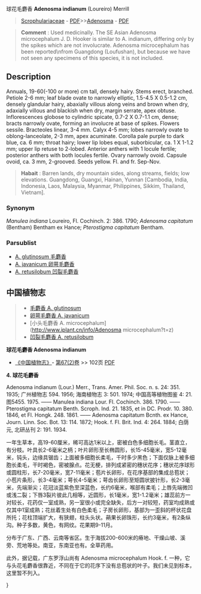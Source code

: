 球花毛麝香 **Adenosma indianum** (Loureiro) Merrill

> [Scrophulariaceae](http://www.iplant.cn/info/Scrophulariaceae?t=foc) - [PDF](http://www.iplant.cn/foc/pdf/Scrophulariaceae.pdf)>>[Adenosma](Adenosma-毛麝香属.md) - [PDF](http://www.iplant.cn/foc/pdf/Adenosma.pdf)


> **Comment** : 
> Used medicinally.
> The SE Asian Adenosma microcephalum J. D. Hooker is similar to A. indianum, differing only by the spikes which are not involucrate. Adenosma microcephalum has been reported\nfrom Guangdong (Loufushan), but because we have not seen any specimens of this species, it is not included.

## Description

Annuals, 19-60(-100 or more) cm tall, densely hairy. Stems erect, branched. Petiole 2-6 mm; leaf blade ovate to narrowly elliptic, 1.5-4.5 X 0.5-1.2 cm, densely glandular hairy, abaxially villous along veins and brown when dry, adaxially villous and blackish when dry, margin serrate, apex obtuse. Inflorescences globose to cylindric spicate, 0.7-2 X 0.7-1.1 cm, dense; bracts narrowly ovate, forming an involucre at base of spikes. Flowers sessile. Bracteoles linear, 3-4 mm. Calyx 4-5 mm; lobes narrowly ovate to oblong-lanceolate, 2-3 mm, apex acuminate. Corolla pale purple to dark blue, ca. 6 mm; throat hairy; lower lip lobes equal, suborbicular, ca. 1 X 1-1.2 mm; upper lip retuse to 2-lobed. Anterior anthers with 1 locule fertile; posterior anthers with both locules fertile. Ovary narrowly ovoid. Capsule ovoid, ca. 3 mm, 2-grooved. Seeds yellow. Fl. and fr. Sep-Nov.


> **Habait** : 
> Barren lands, dry mountain sides, along streams, fields; low elevations. Guangdong, Guangxi, Hainan, Yunnan [Cambodia, India, Indonesia, Laos, Malaysia, Myanmar, Philippines, Sikkim, Thailand, Vietnam].

### Synonym
*Manulea indiana* Loureiro, Fl. Cochinch. 2: 386. 1790; *Adenosma capitatum* (Bentham) Bentham ex Hance; *Pterostigma capitatum* Bentham.



### Parsublist

* [A.  glutinosum  毛麝香](Adenosma-glutinosum-毛麝香.md)
* [A.  javanicum  卵萼毛麝香](Adenosma-javanicum-卵萼毛麝香.md)
* [A.  retusilobum  凹裂毛麝香](Adenosma-retusilobum-凹裂毛麝香.md)


## 中国植物志

> * [毛麝香  A.  glutinosum](Adenosma-glutinosum-毛麝香.md)
> * [卵萼毛麝香  A.  javanicum](Adenosma-javanicum-卵萼毛麝香.md)
> * [小头毛麝香  A.  microcephalum](http://www.iplant.cn/info/Adenosma microcephalum?t=z)
> * [凹裂毛麝香  A.  retusilobum](Adenosma-retusilobum-凹裂毛麝香.md)


**球花毛麝香 Adenosma indianum**

* [《中国植物志》](http://www.iplant.cn/frps)- [第67(2)卷](http://www.iplant.cn/frps/vol/67(2)) >> 102页 [PDF](http://www.iplant.cn/frps/pdf/67(2)/102a.pdf)


**4. 球花毛麝香**

Adenosma indianum (Lour.) Merr., Trans. Amer. Phil. Soc. n. s. 24: 351. 1935; 广州植物志 594. 1956; 海南植物志 3: 501. 1974; 中国高等植物图鉴 4: 21. 图5455. 1975. —— Manulea indiana Lour. Fl. Cochinch. 386. 1790. —— Pterostigma capitatum Benth. Scroph. Ind. 21. 1835, et in DC. Prodr. 10. 380. 1846, et Fl. Hongk. 248. 1861. —— Adenosma capitatum Bcnth. ex Hance, Journ. Linn. Soc. Bot. 13: 114. 1872; Hook. f. Fl. Brit. Ind. 4: 264. 1884; 白荫元, 北研丛刊 2: 191. 1934.

一年生草本，高19-60厘米，稀可高达1米以上，密被白色多细胞长毛。茎直立，有分枝。叶具长2-6毫米之柄；叶片卵形至长椭圆形，长15-45毫米，宽5-12毫米，钝头，边缘具锯齿；上面被多细胞长柔毛，千时多少黑色；下面仅脉上被多细胞长柔毛，干时褐色，密被腺点。花无梗，排列成紧密的穗状花序；穗状花序球形或圆柱形，长7-20毫米，宽7-11毫米；苞片长卵形，在花序基部的集成总苞状；小苞片条形，长3-4毫米；萼长4-5毫米；萼齿长卵形至矩圆状披针形，长2-3毫米，先端渐尖；花冠淡蓝紫色至深蓝色，长约6毫米，喉部有柔毛；上唇先端微凹或浅二裂；下唇3裂片彼此几相等，近圆形，长1毫米，宽1-1.2毫米；雄蕊前方一对较长，花药仅一室成熟，另一室很小或完全缺失，后方一对较短，药室均成熟或仅其中1室成熟；花丝着生处有白色柔毛；子房长卵形，基部为一歪斜的杯状花盘所托；花柱顶端扩大，有狭翅，柱头头状。蒴果长卵珠形，长约3毫米，有2条纵沟。种子多数，黄色，有网纹。花果期9-11月。

分布于广东、广西、云南等省区。生于海拔200-600米的瘠地、干燥山坡、溪旁、荒地等处。南亚，东南亚也有。全草药用。

此外，据记载，广东罗浮山尚有 Adenosma microcephalum Hook. f. 一种，它与头花毛麝香很靠近，不同在于它的花序下没有总苞状的叶子。我们未见到标本，这里暂不列入。



}